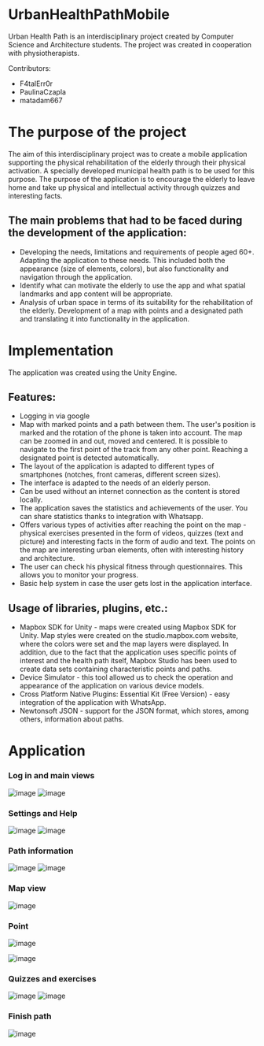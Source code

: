 
# UrbanHealthPathMobile

Urban Health Path is an interdisciplinary project created by Computer Science and Architecture students. The project was created in cooperation with physiotherapists.

Contributors:
- F4talErr0r
- PaulinaCzapla
- matadam667

# The purpose of the project

The aim of this interdisciplinary project was to create a mobile application supporting the physical rehabilitation of the elderly through their physical activation. A specially developed municipal health path is to be used for this purpose. The purpose of the application is to encourage the elderly to leave home and take up physical and intellectual activity through quizzes and interesting facts.

## The main problems that had to be faced during the development of the application:
- Developing the needs, limitations and requirements of people aged 60+. Adapting the application to these needs. This included both the appearance (size of elements, colors), but also functionality and navigation through the application.
- Identify what can motivate the elderly to use the app and what spatial landmarks and app content will be appropriate.
- Analysis of urban space in terms of its suitability for the rehabilitation of the elderly. Development of a map with points and a designated path and translating it into functionality in the application.


# Implementation

The application was created using the Unity Engine.

## Features:
- Logging in via google
- Map with marked points and a path between them. The user's position is marked and the rotation of the phone is taken into account. The map can be zoomed in and out, moved and centered. It is possible to navigate to the first point of the track from any other point. Reaching a designated point is detected automatically.
- The layout of the application is adapted to different types of smartphones (notches, front cameras, different screen sizes).
- The interface is adapted to the needs of an elderly person.
- Can be used without an internet connection as the content is stored locally.
- The application saves the statistics and achievements of the user. You can share statistics thanks to integration with Whatsapp.
- Offers various types of activities after reaching the point on the map - physical exercises presented in the form of videos, quizzes (text and picture) and interesting facts in the form of audio and text. The points on the map are interesting urban elements, often with interesting history and architecture.
- The user can check his physical fitness through questionnaires. This allows you to monitor your progress.
- Basic help system in case the user gets lost in the application interface.


## Usage of libraries, plugins, etc.:

- Mapbox SDK for Unity - maps were created using Mapbox SDK for Unity. Map styles were created on the studio.mapbox.com website, where the colors were set and the map layers were displayed. In addition, due to the fact that the application uses specific points of interest and the health path itself, Mapbox Studio has been used to create data sets containing characteristic points and paths.
- Device Simulator - this tool allowed us to check the operation and appearance of the application on various device models.
- Cross Platform Native Plugins: Essential Kit (Free Version) - easy integration of the application with WhatsApp.
- Newtonsoft JSON - support for the JSON format, which stores, among others, information about paths.

# Application
### Log in and main views

![image](https://user-images.githubusercontent.com/56382779/170338953-0facb5f9-c87c-4732-8e8d-22d365c9acda.png)
 ![image](https://user-images.githubusercontent.com/56382779/170338856-af5ca115-df56-438e-a4d0-69bd067d1dfa.png)
 
 
### Settings and Help 
![image](https://user-images.githubusercontent.com/56382779/170339049-034ccb2e-0c2f-4a3f-8ea5-aef9b0ce13ac.png)
![image](https://user-images.githubusercontent.com/56382779/170339058-34a2d3c7-94a2-408e-a99e-f9c78818d142.png)

### Path information

![image](https://user-images.githubusercontent.com/56382779/170339152-07f01f58-b67a-42fd-a17e-2d4f6b6b8a87.png) ![image](https://user-images.githubusercontent.com/56382779/170339176-fd837f22-54a9-4a06-a286-e9779ebfe7b6.png) 


### Map view

![image](https://user-images.githubusercontent.com/56382779/170339259-433c2b6d-4349-4d55-bd56-08df105287b5.png)

### Point
![image](https://user-images.githubusercontent.com/56382779/170339368-b547d69b-c922-4c14-a4c8-c01608baffb3.png)

![image](https://user-images.githubusercontent.com/56382779/170339389-9556b71b-0f4f-4b2a-9b28-88e48093b111.png)

### Quizzes and exercises

![image](https://user-images.githubusercontent.com/56382779/170339453-4a157e4a-c7a1-4490-b634-c6c8a644cc71.png)
![image](https://user-images.githubusercontent.com/56382779/170339474-aa41de04-9e2a-4d2f-8e67-168e03b7067f.png)


### Finish path

![image](https://user-images.githubusercontent.com/56382779/170339516-59741ad4-e8c1-4c65-94e2-4aea1e239cb4.png)


